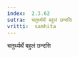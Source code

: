```yaml
---
index:  2.3.62
sutra:  चतुर्थ्यर्थे बहुलं छन्दसि
vritti:  samhita 
---
```


चतुर्थ्यर्थे बहुलं छन्दसि

